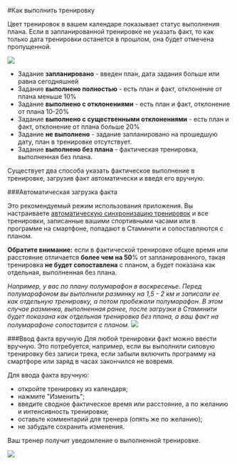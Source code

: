 #Как выполнить тренировку

Цвет тренировок в вашем календаре показывает статус выполнения плана. Если в запланированной тренировке не указать факт, то как только дата тренировки останется в прошлом, она будет отмечена пропущенной.


![](http://content.staminity.com/assets/images/ActivityStatuses.png)
* Задание **запланировано** - введен план, дата задания больше или равна сегодняшней
* Задание **выполнено полностью** - есть план и факт, отклонение от плана меньше 10%
* Задание **выполнено с отклонениями** - есть план и факт, отклонение от плана 10-20%
* Задание **выполнено с существенными отклонениями** - есть план и факт, отклонение от плана больше 20%
* Задание **не выполнено** - задание запланировано на прошедшую дату, план в тренировке отсутствует. 
* Задание **выполнено без плана** - фактическая тренировка, выполненная без плана. 

Существует два способа указать фактическое выполнение в тренировке, загрузив факт автоматически и введя его вручную.

###Автоматическая загрузка факта

Это рекомендуемый режим использования приложения. Вы настраиваете [автоматическую синхронизацию тренировок](/questions/activity-auto-sync.md) и все тренировки, записанные вашими спортивными часами или в программе на смартфоне, попадают в Стаминити и сопоставляются с планом.

**Обратите внимание:** если в фактической тренировке общее время или расстояние отличается **более чем на 50**% от запланированного, такая тренировка **не будет сопоставлена** с планом, а будет показана как отдельная, выполненная без плана.

_Например, у вас по плану полумарафон в воскресенье. Перед полумарафоном вы выполнили разминку на 1,5 - 2 км и записали ее как отдельную тренировку, а потом пробежали полумарафон.
В этом случае разминка, выполненная ранее, после загрузки в Стаминити будет показана как отдельная тренировка без плана, а ваш факт на полумарафоне сопоставится с планом._
![](http://content.staminity.com/assets/images/calendar/activity-matching.png)


###Ввод факта вручную
Для любой тренировки факт можно ввести вручную. Это потребуется, например, если вы выполнили силовую тренировку без записи трека, если забыли включить программу на смартфоре или заряд в часах закончился не вовремя.

Для ввода факта вручную:
* откройте тренировку из календаря;
* нажмите "Изменить";
* введите сводное фактическое время или расстояние, а по желанию и интенсивность тренировки;
* оставьте комментарий для тренера (опять же по желанию);
* не забудьте сохранить изменения.

Ваш тренер получит уведомление о выполненной тренировке.

![](http://content.staminity.com/assets/images/calendar/manual-complete.gif)

